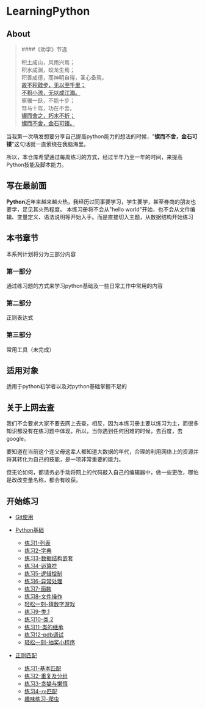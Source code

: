 # LearningPython

<!-- toc -->

## About

> ####《劝学》节选
>
> 积土成山，风雨兴焉；<br>
> 积水成渊，蛟龙生焉；<br>
> 积善成德，而神明自得，圣心备焉。<br>
> **<u>故不积跬步，无以至千里；</u>**<br>
> **<u>不积小流，无以成江海。</u>**<br>
> 骐骥一跃，不能十步；<br>
> 驽马十驾，功在不舍。<br>
> **<u>锲而舍之，朽木不折；</u>** <br>
> **<u>锲而不舍，金石可镂。</u>**

当我第一次萌发想要分享自己提高python能力的想法的时候，"**锲而不舍，金石可镂**"这句话就一直萦绕在我脑海里。

所以，本仓库希望通过每周练习的方式，经过半年乃至一年的时间，来提高Python技能及脚本能力。


## 写在最前面

**Python**近年来越来越火热，我经历过同事要学习，学生要学，甚至券商的朋友也要学，足见其火热程度。
本练习册将不会从"hello world"开始，也不会从文件编辑、变量定义、语法说明等开始入手。而是直接切入主题，从数据结构开始练习


## 本书章节

本系列计划将分为三部分内容

### 第一部分

通过练习题的方式来学习python基础及一些日常工作中常用的内容

### 第二部分

正则表达式

### 第三部分

常用工具（未完成）

## 适用对象

适用于python初学者以及对python基础掌握不足的


## 关于上网去查

我们不会要求大家不要去网上去查，相反，因为本练习册主要以练习为主，而很多知识都没有在练习题中体现，所以，当你遇到任何困难的时候，去百度，去google。

要知道在当前这个连父母这辈人都知道大数据的年代，合理的利用网络上的资源并将其转化为自己的技能，是一项非常重要的能力。

但无论如何，都请务必手动将网上的代码敲入自己的编辑器中，做一些更改，哪怕是改改变量名称，都会有收获。

## 开始练习

* [Git使用](gitSetup.md)

* [Python基础](part1/README.md)
    * [练习1-列表](part1/1.md)
    * [练习2-字典](part1/2.md)
    * [练习3-数据结构嵌套](part1/3.md)
    * [练习4-运算符](part1/4.md)
    * [练习5-逻辑控制](part1/5.md)
    * [练习6-异常处理](part1/6.md)
    * [练习7-函数](part1/7.md)
    * [练习8-文件操作](part1/8.md)
    * [轻松一刻-猜数字游戏](part1/happy1.md)
    * [练习9-类.1](part1/9.md)
    * [练习10-类.2](part1/10.md)
    * [练习11-类的继承](part1/11.md)
    * [练习12-pdb调试](part1/12.md)
    * [轻松一刻-抽奖小程序](part1/happy2.md)

* [正则匹配](regex/README.md)
    * [练习1-基本匹配](regex/1.md)
    * [练习2-重复及分组](regex/2.md)
    * [练习3-贪婪与懒惰](regex/3.md)
    * [练习4-`re`匹配](regex/4.md)
    * [趣味练习-爬虫]()
